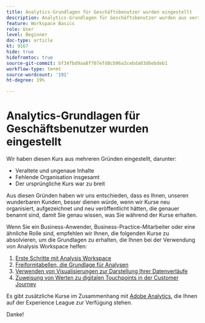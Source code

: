 ```yaml
---
title: Analytics-Grundlagen für Geschäftsbenutzer wurden eingestellt
description: Analytics-Grundlagen für Geschäftsbenutzer wurden aus verschiedenen Gründen eingestellt.
feature: Workspace Basics
role: User
level: Beginner
doc-type: article
kt: 9167
hide: true
hidefromtoc: true
source-git-commit: bf34fbd9aa8f707efd8cb96a3cebda03d6ebdeb1
workflow-type: tm+mt
source-wordcount: '191'
ht-degree: 19%

---
```



# Analytics-Grundlagen für Geschäftsbenutzer wurden eingestellt

Wir haben diesen Kurs aus mehreren Gründen eingestellt, darunter:

* Veraltete und ungenaue Inhalte
* Fehlende Organisation insgesamt
* Der ursprüngliche Kurs war zu breit

Aus diesen Gründen haben wir uns entschieden, dass es Ihnen, unseren wunderbaren Kunden, besser dienen würde, wenn wir Kurse neu organisiert, aufgezeichnet und neu veröffentlicht hätten, die genauer benannt sind, damit Sie genau wissen, was Sie während der Kurse erhalten.

Wenn Sie ein Business-Anwender, Business-Practice-Mitarbeiter oder eine ähnliche Rolle sind, empfehlen wir Ihnen, die folgenden Kurse zu absolvieren, um die Grundlagen zu erhalten, die Ihnen bei der Verwendung von Analysis Workspace helfen:

1. [Erste Schritte mit Analysis Workspace](https://experienceleague.adobe.com/?recommended=Analytics-U-1-2020.1.workspace)
1. [Freiformtabellen, die Grundlage für Analysen](https://experienceleague.adobe.com/?recommended=Analytics-U-1-2020.3)
1. [Verwenden von Visualisierungen zur Darstellung Ihrer Datenverläufe](https://experienceleague.adobe.com/?recommended=Analytics-U-1-2021.1.visualizations)
1. [Zuweisung von Werten zu digitalen Touchpoints in der Customer Journey](https://experienceleague.adobe.com/?recommended=Analytics-U-1-2020.2)

Es gibt zusätzliche Kurse im Zusammenhang mit [Adobe Analytics](https://experienceleague.adobe.com/?recommended=Analytics-U-1-2020.1.workspace), die Ihnen auf der Experience League zur Verfügung stehen.

Danke!